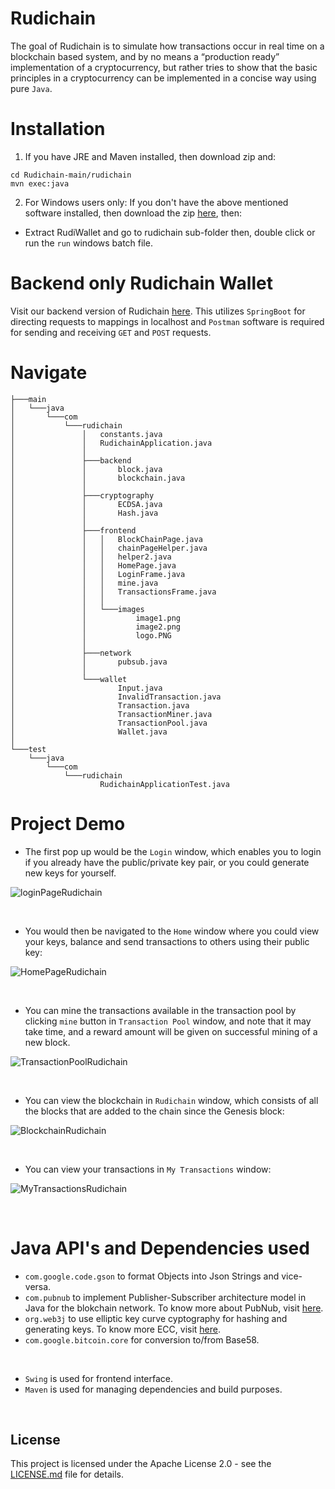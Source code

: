 # Rudichain

The goal of Rudichain is to simulate how transactions occur in real time on a blockchain based system, and by no means a
“production ready” implementation of a cryptocurrency, but rather tries to show that the basic principles in a cryptocurrency 
can be implemented in a concise way using pure `Java`. <br />


# Installation

1. If you have JRE and Maven installed, then download zip and:
```
cd Rudichain-main/rudichain
mvn exec:java
```

2. For Windows users only: If you don't have the above mentioned software installed, then 
   download the zip [here](https://drive.google.com/file/d/1tq16-CS3IyDvvEfvmQcDUi2hUYleW7ce/view?usp=sharing), then: 
- Extract RudiWallet and go to rudichain sub-folder then, double click or run the `run` windows batch file.

# Backend only Rudichain Wallet

Visit our backend version of Rudichain [here](https://github.com/ksgr5566/Rudichain/tree/complete_backend). This utilizes `SpringBoot` for directing requests to mappings in localhost and `Postman` software is required for sending and receiving `GET` and `POST` requests.


# Navigate
```
├───main
│   └───java
│       └───com
│           └───rudichain
│               │   constants.java
│               │   RudichainApplication.java
│               │
│               ├───backend
│               │       block.java
│               │       blockchain.java
│               │
│               ├───cryptography
│               │       ECDSA.java
│               │       Hash.java
│               │
│               ├───frontend
│               │   │   BlockChainPage.java
│               │   │   chainPageHelper.java
│               │   │   helper2.java
│               │   │   HomePage.java
│               │   │   LoginFrame.java
│               │   │   mine.java
│               │   │   TransactionsFrame.java
│               │   │
│               │   └───images
│               │           image1.png
│               │           image2.png
│               │           logo.PNG
│               │
│               ├───network
│               │       pubsub.java
│               │
│               └───wallet
│                       Input.java
│                       InvalidTransaction.java
│                       Transaction.java
│                       TransactionMiner.java
│                       TransactionPool.java
│                       Wallet.java
│
└───test
    └───java
        └───com
            └───rudichain
                    RudichainApplicationTest.java
```

# Project Demo

- The first pop up would be the `Login` window, which enables you to login if you already have the public/private key pair, or you could generate new keys for yourself.

![loginPageRudichain](https://user-images.githubusercontent.com/74421758/143677403-43496406-8adb-490a-adb0-a1386341ec95.PNG)

<br />

- You would then be navigated to the `Home` window where you could view your keys, balance and send transactions to others using their public key:

 ![HomePageRudichain](https://user-images.githubusercontent.com/74421758/143677457-851349fd-118f-4b11-bc5d-c85dc0aadc78.PNG)
 
 <br />
 
 - You can mine the transactions available in the transaction pool by clicking `mine` button in `Transaction Pool` window, and note that it may take time, and a reward amount will be given on successful mining of a new block.
 
 ![TransactionPoolRudichain](https://user-images.githubusercontent.com/74421758/143677769-9c051966-0a21-4533-b325-5ccfb92cf4b7.PNG)

<br />

- You can view the blockchain in `Rudichain` window, which consists of all the blocks that are added to the chain since the Genesis block:

![BlockchainRudichain](https://user-images.githubusercontent.com/74421758/143677865-26191bca-30e0-4e0b-a276-d4b5673a04db.PNG)

<br />

- You can view your transactions in `My Transactions` window:

![MyTransactionsRudichain](https://user-images.githubusercontent.com/74421758/143677960-06eb3259-9198-495a-8bdd-7304cea15e42.PNG)

<br />

# Java API's and Dependencies used

- `com.google.code.gson` to format Objects into Json Strings and vice-versa.
- `com.pubnub` to implement Publisher-Subscriber architecture model in Java for the blokchain network. To know more about PubNub, visit 
 [here](https://www.pubnub.com/docs/sdks/java).
- `org.web3j` to use elliptic key curve cyptography for hashing and generating keys. To know more ECC, visit [here](https://avinetworks.com/glossary/elliptic-curve-cryptography/#:~:text=Elliptic%20Curve%20Cryptography%20(ECC)%20is,and%20encryption%20of%20web%20traffic.&text=RSA%20achieves%20one%2Dway%20encryption,and%20software%20using%20prime%20factorization.).
- `com.google.bitcoin.core` for conversion to/from Base58.
<br />

- `Swing` is used for frontend interface.
- `Maven` is used for managing dependencies and build purposes.


<br />

## License

This project is licensed under the Apache License 2.0 - see the [LICENSE.md](https://github.com/ksgr5566/Rudichain/blob/main/LICENSE) file for details.




